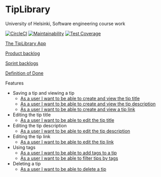 # TipLibrary

University of Helsinki, Software engineering course work

[![CircleCI](https://circleci.com/gh/artoh/TipLibrary.svg?style=svg)](https://circleci.com/gh/artoh/TipLibrary)
[![Maintainability](https://api.codeclimate.com/v1/badges/f0882b5a7b0aad6e55c3/maintainability)](https://codeclimate.com/github/artoh/TipLibrary/maintainability)
[![Test Coverage](https://codecov.io/gh/artoh/TipLibrary/branch/master/graph/badge.svg)](https://codecov.io/gh/artoh/TipLibrary)

[The TipLibrary App](https://tip-library.herokuapp.com/)

[Product backlog](https://docs.google.com/spreadsheets/d/18q2TkTrg6wRqFxhb1a1NQWHXiTSPJFS7uFT90E7AGEQ/edit?usp=sharing)

[Sprint backlogs](https://docs.google.com/spreadsheets/d/1n06zsuneiQr93J8Tg0StO6YMmLqckqvX2F--6A1eAUU/edit?usp=sharing)

[Definition of Done](DoD.txt)

Features

- Saving a tip and viewing a tip
  - [As a user I want to be able to create and view the tip title](/features/creatingTipTitle.feature)
  - [As a user I want to be able to create and view the tip description](/features/creatingTipDescription.feature)
  - [As a user I want to be able to create and view a tip link](/features/creatingTipLink.feature)
- Editing the tip title
  - [As a user I want to be able to edit the tip title](/features/editingTipTitle.feature)
- Editing the tip description
  - [As a user I want to be able to edit the tip description](/features/editingTipDescription.feature)
- Editing the tip link
  - [As a user I want to be able to edit the tip link](/features/editingTipLink.feature)
- Using tags
  - [As a user I want to be able to add tags to a tip](/features/addTags.feature)
  - [As a user I want to be able to filter tips by tags](/features/filteringByTag.feature)
- Deleting a tip
  - [As a user I want to be able to delete a tip](/features/deleteTip.feature)
